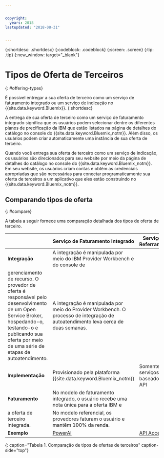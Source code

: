 ```yaml
---


copyright:
  years: 2018
lastupdated: "2018-08-31"


---
```


{:shortdesc: .shortdesc}
{:codeblock: .codeblock}
{:screen: .screen}
{:tip: .tip}
{:new_window: target="_blank"}

# Tipos de Oferta de Terceiros
{: #offering-types}

É possível entregar a sua oferta de terceiro como um serviço de faturamento integrado ou um serviço de indicação no {{site.data.keyword.Bluemix}}.
{:shortdesc}

A entrega de sua oferta de terceiro como um serviço de faturamento integrado significa que os usuários podem selecionar dentre os diferentes planos de precificação da IBM que estão listados na página de detalhes do catálogo no console do {{site.data.keyword.Bluemix_notm}}. Além disso, os usuários podem criar automaticamente uma instância de sua oferta de terceiro.

Quando você entrega sua oferta de terceiro como um serviço de indicação, os usuários são direcionados para seu website por meio da página de detalhes do catálogo no console do {{site.data.keyword.Bluemix_notm}}. Em seu website, os usuários criam contas e obtêm as credenciais apropriadas que são necessárias para conectar programaticamente sua oferta de terceiros a um aplicativo que eles estão construindo no {{site.data.keyword.Bluemix_notm}}.

## Comparando tipos de oferta
{: #compare}

A tabela a seguir fornece uma comparação detalhada dos tipos de oferta de terceiro.

|  | Serviço de Faturamento Integrado  | Serviço de Referramento |
|---|---|---|
| **Integração** | A integração é manipulada por meio do IBM Provider Workbench e do console de
gerenciamento de recurso. O provedor de oferta é responsável pelo desenvolvimento de um Open Service Broker, hospedando-o, testando-o e publicando sua oferta por meio de uma série de etapas de autoatendimento. | A integração é manipulada por meio do Provider Workbench. O processo de integração de autoatendimento leva cerca de duas semanas. |
| **Implementação** | Provisionado pela plataforma  {{site.data.keyword.Bluemix_notm}} | Somente serviços baseados em API |
| **Faturamento**  |  No modelo de faturamento integrado, o usuário recebe uma nota única para a oferta IBM e
a oferta de terceiro integrada. | No modelo referencial, os provedores faturam o usuário e mantêm 100% da renda.  |
| **Exemplo** | [PowerAI](https://console.bluemix.net/catalog/services/powerai) | [API Accern](https://console.bluemix.net/catalog/services/accern-api) |
{: caption="Tabela 1. Comparação de tipos de ofertas de terceiros" caption-side="top"}

